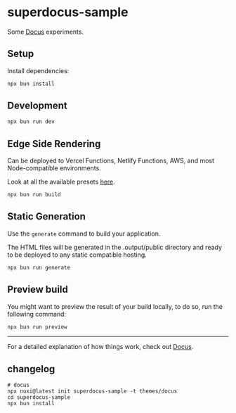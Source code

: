 # superdocus-sample

Some [Docus](https://docus.dev) experiments.

## Setup

Install dependencies:

```bash
npx bun install
```

## Development

```bash
npx bun run dev
```

## Edge Side Rendering

Can be deployed to Vercel Functions, Netlify Functions, AWS, and most Node-compatible environments.

Look at all the available presets [here](https://v3.nuxtjs.org/guide/deploy/presets).

```bash
npx bun run build
```

## Static Generation

Use the `generate` command to build your application.

The HTML files will be generated in the .output/public directory and ready to be deployed to any static compatible hosting.

```bash
npx bun run generate
```

## Preview build

You might want to preview the result of your build locally, to do so, run the following command:

```bash
npx bun run preview
```

---

For a detailed explanation of how things work, check out [Docus](https://docus.dev).


## changelog

```shell
# docus
npx nuxi@latest init superdocus-sample -t themes/docus
cd superdocus-sample
npx bun install
```